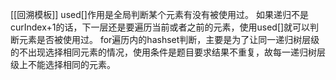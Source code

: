 [[回溯模板]]
used[]作用是全局判断某个元素有没有被使用过。
如果递归不是curIndex+1的话，下一层还是要遍历当前或者之前的元素，使用used[]就可以判断元素是否被使用过。
for遍历内的hashset判断，主要是为了让同一递归树层级的不出现选择相同元素的情况，使用条件是题目要求结果不重复，故每一递归树层级上不能选择相同的元素。
